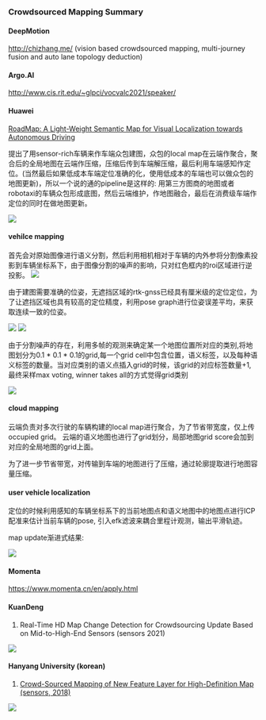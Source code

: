 ### Crowdsourced Mapping Summary

#### DeepMotion 

http://chizhang.me/ (vision based crowdsourced mapping, multi-journey fusion and auto lane topology deduction)

#### Argo.AI

http://www.cis.rit.edu/~glpci/vocvalc2021/speaker/ 

#### Huawei

[RoadMap: A Light-Weight Semantic Map for Visual Localization towards Autonomous Driving](https://arxiv.org/pdf/2106.02527.pdf)

提出了用sensor-rich车辆来作车端众包建图，众包的local map在云端作聚合，聚合后的全局地图在云端作压缩，压缩后传到车端解压缩，最后利用车端感知作定位。(当然最后如果低成本车端定位准确的化，使用低成本的车端也可以做众包的地图更新)，所以一个说的通的pipeline是这样的: 用第三方图商的地图或者robotaxi的车辆众包形成底图，然后云端维护，作地图融合，最后在消费级车端作定位的同时在做地图更新。

![](../images/roadmap2.png)

#### vehilce mapping
首先会对原始图像进行语义分割，然后利用相机相对于车辆的内外参将分割像素投影到车辆坐标系下，由于图像分割的噪声的影响，只对红色框内的roi区域进行逆投影。
![](../images/roadmap3.png)

由于建图需要准确的位姿，无遮挡区域的rtk-gnss已经具有厘米级的定位定位，为了让遮挡区域也具有较高的定位精度，利用pose graph进行位姿误差平均，来获取连续一致的位姿。

![](../images/roadmap4.png)
![](../images/roadmap5.png)


由于分割噪声的存在，利用多帧的观测来确定某一个地图位置所对应的类别,将地图划分为0.1 * 0.1 * 0.1的grid,每一个grid cell中包含位置，语义标签，以及每种语义标签的数量。当对应类别的语义点插入grid的时候，该grid的对应标签数量+1, 最终采样max voting, winner takes all的方式觉得grid类别

![](../images/roadmap6.png)

#### cloud mapping
云端负责对多次行驶的车辆构建的local map进行聚合，为了节省带宽度，仅上传occupied grid。 云端的语义地图也进行了grid划分，局部地图grid score会加到对应的全局地图的grid上面。

为了进一步节省带宽，对传输到车端的地图进行了压缩，通过轮廓提取进行地图容量压缩。

#### user vehicle localization
定位的时候利用感知的车辆坐标系下的当前地图点和语义地图中的地图点进行ICP配准来估计当前车辆的pose, 引入efk滤波来耦合里程计观测，输出平滑轨迹。

map update渐进式结果:

![](../images/roadmap9.png)

#### Momenta

https://www.momenta.cn/en/apply.html


#### KuanDeng

1. Real-Time HD Map Change Detection for Crowdsourcing
Update Based on Mid-to-High-End Sensors (sensors 2021)

![](../images/kuandeng1.png)

#### Hanyang University (korean)
1. [Crowd-Sourced Mapping of New Feature Layer
for High-Definition Map (sensors, 2018)](https://www.ncbi.nlm.nih.gov/pmc/articles/PMC6308540/pdf/sensors-18-04172.pdf)

![](../images/crowdsource_1.png)


